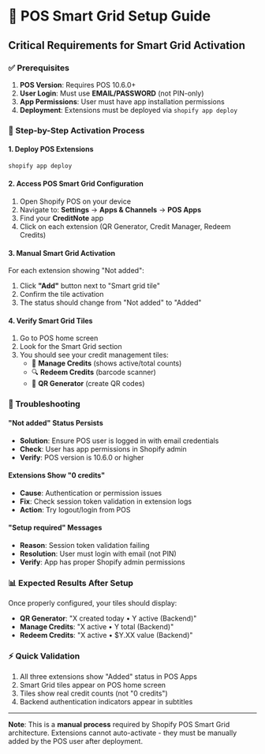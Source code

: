 # 🎯 POS Smart Grid Setup Guide

## Critical Requirements for Smart Grid Activation

### ✅ Prerequisites
1. **POS Version**: Requires POS 10.6.0+
2. **User Login**: Must use **EMAIL/PASSWORD** (not PIN-only)
3. **App Permissions**: User must have app installation permissions
4. **Deployment**: Extensions must be deployed via `shopify app deploy`

### 🚀 Step-by-Step Activation Process

#### 1. Deploy POS Extensions
```bash
shopify app deploy
```

#### 2. Access POS Smart Grid Configuration
1. Open Shopify POS on your device
2. Navigate to: **Settings** → **Apps & Channels** → **POS Apps**
3. Find your **CreditNote** app
4. Click on each extension (QR Generator, Credit Manager, Redeem Credits)

#### 3. Manual Smart Grid Activation
For each extension showing "Not added":
1. Click **"Add"** button next to "Smart grid tile"
2. Confirm the tile activation
3. The status should change from "Not added" to "Added"

#### 4. Verify Smart Grid Tiles
1. Go to POS home screen
2. Look for the Smart Grid section
3. You should see your credit management tiles:
   - 📱 **Manage Credits** (shows active/total counts)
   - 🔍 **Redeem Credits** (barcode scanner)
   - 🎯 **QR Generator** (create QR codes)

### 🔧 Troubleshooting

#### "Not added" Status Persists
- **Solution**: Ensure POS user is logged in with email credentials
- **Check**: User has app permissions in Shopify admin
- **Verify**: POS version is 10.6.0 or higher

#### Extensions Show "0 credits"
- **Cause**: Authentication or permission issues
- **Fix**: Check session token validation in extension logs
- **Action**: Try logout/login from POS

#### "Setup required" Messages
- **Reason**: Session token validation failing
- **Resolution**: User must login with email (not PIN)
- **Verify**: App has proper Shopify admin permissions

### 📊 Expected Results After Setup

Once properly configured, your tiles should display:
- **QR Generator**: "X created today • Y active (Backend)"
- **Manage Credits**: "X active • Y total (Backend)"
- **Redeem Credits**: "X active • $Y.XX value (Backend)"

### ⚡ Quick Validation
1. All three extensions show "Added" status in POS Apps
2. Smart Grid tiles appear on POS home screen
3. Tiles show real credit counts (not "0 credits")
4. Backend authentication indicators appear in subtitles

---

**Note**: This is a **manual process** required by Shopify POS Smart Grid architecture. Extensions cannot auto-activate - they must be manually added by the POS user after deployment.